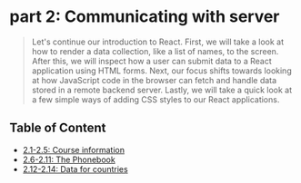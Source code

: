 # part 2: Communicating with server

> Let's continue our introduction to React. First, we will take a look at how to render a data collection, like a list of names, to the screen. After this, we will inspect how a user can submit data to a React application using HTML forms. Next, our focus shifts towards looking at how JavaScript code in the browser can fetch and handle data stored in a remote backend server. Lastly, we will take a quick look at a few simple ways of adding CSS styles to our React applications.

## Table of Content

- [2.1-2.5: Course information](./courseinfo)
- [2.6-2.11: The Phonebook](./phonebook)
- [2.12-2.14: Data for countries](./countries)

